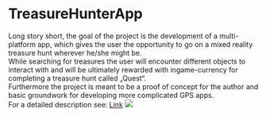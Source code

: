 # TreasureHunterApp
Long story short, the goal of the project is the development of a multi-platform app, which gives the user the opportunity to go on a mixed reality treasure hunt wherever he/she might be.</br>
While searching for treasures the user will encounter different objects to interact with and will be ultimately rewarded with ingame-currency for completing a treasure hunt called „Quest“.</br>
Furthermore the project is meant to be a proof of concept for the author and basic groundwork for developing more complicated GPS apps.</br>
For a detailed description see: [Link](https://github.com/Moimus/TreasureHunterApp/blob/master/Docs/Treasure%20Hunter%20App%20Design%20Document.pdf)
<img src="https://github.com/Moimus/TreasureHunterApp/blob/master/Docs/DesignDocCover.png" width:640px height:auto ></img>
